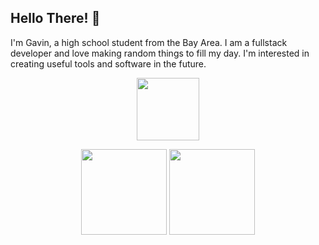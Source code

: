 ## Hello There! 👋

I'm Gavin, a high school student from the Bay Area. I am a fullstack developer and love making random things to fill my day. I'm interested in creating useful tools and software in the future.
 <p align="center">
<img height="100px" src="https://skillicons.dev/icons?i=java,nodejs,py,ts,aws,html,react,redis,figma,discord,react,lua,git,docker,flask,gitlab&perline=8" />
 </p>
 <p align="center">
        <img height="137px" src="https://github-readme-streak-stats.herokuapp.com?user=gavinostler&theme=github-dark-blue&hide_border=false" />
   <img height="137px" src="https://github-readme-stats.vercel.app/api?username=gavinostler&show_icons=true&theme=github_dark" />
    </p>
